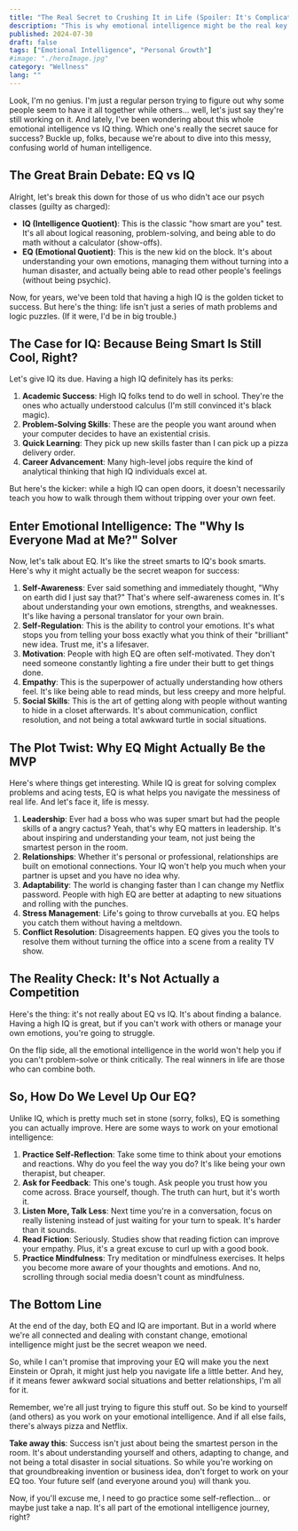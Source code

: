 ```yaml
---
title: "The Real Secret to Crushing It in Life (Spoiler: It's Complicated)"
description: "This is why emotional intelligence might be the real key to success. EQ vs IQ: which one matters more in today's world? Find out here."
published: 2024-07-30
draft: false
tags: ["Emotional Intelligence", "Personal Growth"]
#image: "./heroImage.jpg"
category: "Wellness"
lang: ""
---
```


<!-- ![Hero Image](./heroImage.jpg) -->

Look, I'm no genius. I'm just a regular person trying to figure out why some people seem to have it all together while others... well, let's just say they're still working on it. And lately, I've been wondering about this whole emotional intelligence vs IQ thing. Which one's really the secret sauce for success? Buckle up, folks, because we're about to dive into this messy, confusing world of human intelligence.


## The Great Brain Debate: EQ vs IQ

Alright, let's break this down for those of us who didn't ace our psych classes (guilty as charged):

- **IQ (Intelligence Quotient)**: This is the classic "how smart are you" test. It's all about logical reasoning, problem-solving, and being able to do math without a calculator (show-offs).
- **EQ (Emotional Quotient)**: This is the new kid on the block. It's about understanding your own emotions, managing them without turning into a human disaster, and actually being able to read other people's feelings (without being psychic).

Now, for years, we've been told that having a high IQ is the golden ticket to success. But here's the thing: life isn't just a series of math problems and logic puzzles. (If it were, I'd be in big trouble.)

## The Case for IQ: Because Being Smart Is Still Cool, Right?

Let's give IQ its due. Having a high IQ definitely has its perks:

1. **Academic Success**: High IQ folks tend to do well in school. They're the ones who actually understood calculus (I'm still convinced it's black magic).
2. **Problem-Solving Skills**: These are the people you want around when your computer decides to have an existential crisis.
3. **Quick Learning**: They pick up new skills faster than I can pick up a pizza delivery order.
4. **Career Advancement**: Many high-level jobs require the kind of analytical thinking that high IQ individuals excel at.

But here's the kicker: while a high IQ can open doors, it doesn't necessarily teach you how to walk through them without tripping over your own feet.

## Enter Emotional Intelligence: The "Why Is Everyone Mad at Me?" Solver

Now, let's talk about EQ. It's like the street smarts to IQ's book smarts. Here's why it might actually be the secret weapon for success:

1. **Self-Awareness**: Ever said something and immediately thought, "Why on earth did I just say that?" That's where self-awareness comes in. It's about understanding your own emotions, strengths, and weaknesses. It's like having a personal translator for your own brain.
2. **Self-Regulation**: This is the ability to control your emotions. It's what stops you from telling your boss exactly what you think of their "brilliant" new idea. Trust me, it's a lifesaver.
3. **Motivation**: People with high EQ are often self-motivated. They don't need someone constantly lighting a fire under their butt to get things done.
4. **Empathy**: This is the superpower of actually understanding how others feel. It's like being able to read minds, but less creepy and more helpful.
5. **Social Skills**: This is the art of getting along with people without wanting to hide in a closet afterwards. It's about communication, conflict resolution, and not being a total awkward turtle in social situations.

## The Plot Twist: Why EQ Might Actually Be the MVP

Here's where things get interesting. While IQ is great for solving complex problems and acing tests, EQ is what helps you navigate the messiness of real life. And let's face it, life is messy.

1. **Leadership**: Ever had a boss who was super smart but had the people skills of a angry cactus? Yeah, that's why EQ matters in leadership. It's about inspiring and understanding your team, not just being the smartest person in the room.
2. **Relationships**: Whether it's personal or professional, relationships are built on emotional connections. Your IQ won't help you much when your partner is upset and you have no idea why.
3. **Adaptability**: The world is changing faster than I can change my Netflix password. People with high EQ are better at adapting to new situations and rolling with the punches.
4. **Stress Management**: Life's going to throw curveballs at you. EQ helps you catch them without having a meltdown.
5. **Conflict Resolution**: Disagreements happen. EQ gives you the tools to resolve them without turning the office into a scene from a reality TV show.

## The Reality Check: It's Not Actually a Competition

Here's the thing: it's not really about EQ vs IQ. It's about finding a balance. Having a high IQ is great, but if you can't work with others or manage your own emotions, you're going to struggle.

On the flip side, all the emotional intelligence in the world won't help you if you can't problem-solve or think critically. The real winners in life are those who can combine both.

## So, How Do We Level Up Our EQ?

Unlike IQ, which is pretty much set in stone (sorry, folks), EQ is something you can actually improve. Here are some ways to work on your emotional intelligence:

1. **Practice Self-Reflection**: Take some time to think about your emotions and reactions. Why do you feel the way you do? It's like being your own therapist, but cheaper.
2. **Ask for Feedback**: This one's tough. Ask people you trust how you come across. Brace yourself, though. The truth can hurt, but it's worth it.
3. **Listen More, Talk Less**: Next time you're in a conversation, focus on really listening instead of just waiting for your turn to speak. It's harder than it sounds.
4. **Read Fiction**: Seriously. Studies show that reading fiction can improve your empathy. Plus, it's a great excuse to curl up with a good book.
5. **Practice Mindfulness**: Try meditation or mindfulness exercises. It helps you become more aware of your thoughts and emotions. And no, scrolling through social media doesn't count as mindfulness.

## The Bottom Line

At the end of the day, both EQ and IQ are important. But in a world where we're all connected and dealing with constant change, emotional intelligence might just be the secret weapon we need.

So, while I can't promise that improving your EQ will make you the next Einstein or Oprah, it might just help you navigate life a little better. And hey, if it means fewer awkward social situations and better relationships, I'm all for it.

Remember, we're all just trying to figure this stuff out. So be kind to yourself (and others) as you work on your emotional intelligence. And if all else fails, there's always pizza and Netflix.

**Take away this**: Success isn't just about being the smartest person in the room. It's about understanding yourself and others, adapting to change, and not being a total disaster in social situations. So while you're working on that groundbreaking invention or business idea, don't forget to work on your EQ too. Your future self (and everyone around you) will thank you.

Now, if you'll excuse me, I need to go practice some self-reflection... or maybe just take a nap. It's all part of the emotional intelligence journey, right?
